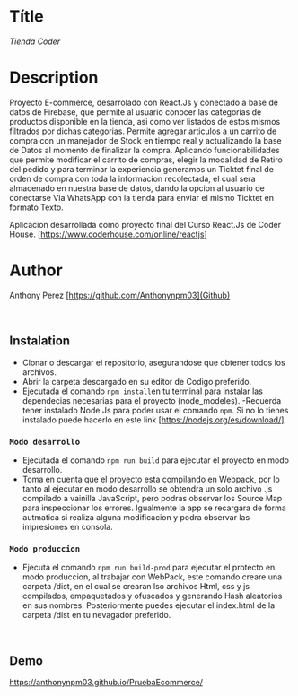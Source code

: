 # Títle

_Tienda Coder_

# Description

Proyecto E-commerce, desarrolado con React.Js y conectado a base de datos de Firebase, que permite al usuario conocer las categorias de productos disponible en la tienda, asi como ver listados de estos mismos filtrados por dichas categorias. Permite agregar articulos a un carrito de compra con un manejador de Stock en tiempo real y actualizando la base de Datos al momento de finalizar la compra. Aplicando funcionabilidades que permite modificar el carrito de compras, elegir la modalidad de Retiro del pedido y para terminar la experiencia generamos un Ticktet final de orden de compra con toda la informacion recolectada, el cual sera almacenado en nuestra base de datos, dando la opcion al usuario de conectarse Via WhatsApp con la tienda para enviar el mismo Ticktet en formato Texto.

Aplicacion desarrollada como proyecto final del Curso React.Js de Coder House. [https://www.coderhouse.com/online/reactjs]

# Author

Anthony Perez [https://github.com/Anthonynpm03](Github)

<br />

## Instalation
- Clonar o descargar el repositorio, asegurandose que obtener todos los archivos.
- Abrir la carpeta descargado en su editor de Codigo preferido.
- Ejecutada el comando ```npm install```en tu terminal para instalar las dependecias necesarias para el proyecto (node_modeles).
-Recuerda tener instalado Node.Js para poder usar el comando ```npm```. Si no lo tienes instalado puede hacerlo en este link [https://nodejs.org/es/download/].

### `Modo desarrollo`
- Ejecutada el comando ```npm run build``` para ejecutar el proyecto en modo desarrollo.
- Toma en cuenta que el proyecto esta compilando en Webpack, por lo tanto al ejecutar en modo desarrollo se obtendra un solo archivo .js compilado a vainilla JavaScript, pero podras observar los Source Map para inspeccionar los errores. Igualmente la app se recargara de forma autmatica si realiza alguna modificacion y podra observar las impresiones en consola.

### `Modo produccion`
- Ejecuta el comando ```npm run build-prod``` para ejecutar el protecto en modo produccion, al trabajar con WebPack, este comando creare una carpeta /dist, en el cual se crearan lso archivos Html, css y js compilados, empaquetados y ofuscados y generando Hash aleatorios en sus nombres. Posteriormente puedes ejecutar el index.html de la carpeta /dist en tu nevagador preferido.

<br />

## Demo
https://anthonynpm03.github.io/PruebaEcommerce/